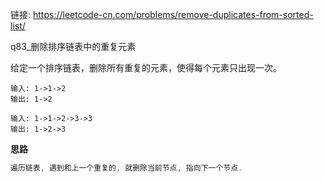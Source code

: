 链接: https://leetcode-cn.com/problems/remove-duplicates-from-sorted-list/

q83_删除排序链表中的重复元素

给定一个排序链表，删除所有重复的元素，使得每个元素只出现一次。

```
输入: 1->1->2
输出: 1->2

输入: 1->1->2->3->3
输出: 1->2->3
```

**思路**

```java
遍历链表, 遇到和上一个重复的, 就删除当前节点, 指向下一个节点.
```











